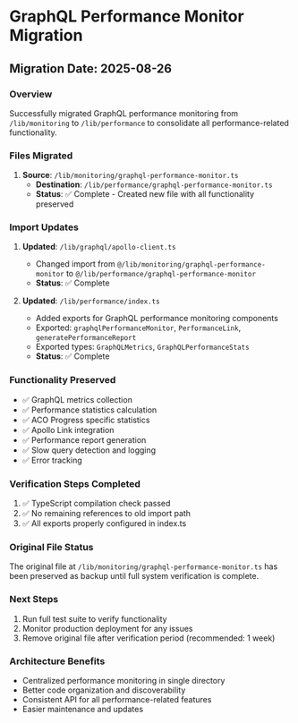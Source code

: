 # GraphQL Performance Monitor Migration

## Migration Date: 2025-08-26

### Overview
Successfully migrated GraphQL performance monitoring from `/lib/monitoring` to `/lib/performance` to consolidate all performance-related functionality.

### Files Migrated
1. **Source**: `/lib/monitoring/graphql-performance-monitor.ts`
   - **Destination**: `/lib/performance/graphql-performance-monitor.ts`
   - **Status**: ✅ Complete - Created new file with all functionality preserved

### Import Updates
1. **Updated**: `/lib/graphql/apollo-client.ts`
   - Changed import from `@/lib/monitoring/graphql-performance-monitor` to `@/lib/performance/graphql-performance-monitor`
   - **Status**: ✅ Complete

2. **Updated**: `/lib/performance/index.ts`
   - Added exports for GraphQL performance monitoring components
   - Exported: `graphqlPerformanceMonitor`, `PerformanceLink`, `generatePerformanceReport`
   - Exported types: `GraphQLMetrics`, `GraphQLPerformanceStats`
   - **Status**: ✅ Complete

### Functionality Preserved
- ✅ GraphQL metrics collection
- ✅ Performance statistics calculation
- ✅ ACO Progress specific statistics
- ✅ Apollo Link integration
- ✅ Performance report generation
- ✅ Slow query detection and logging
- ✅ Error tracking

### Verification Steps Completed
1. ✅ TypeScript compilation check passed
2. ✅ No remaining references to old import path
3. ✅ All exports properly configured in index.ts

### Original File Status
The original file at `/lib/monitoring/graphql-performance-monitor.ts` has been preserved as backup until full system verification is complete.

### Next Steps
1. Run full test suite to verify functionality
2. Monitor production deployment for any issues
3. Remove original file after verification period (recommended: 1 week)

### Architecture Benefits
- Centralized performance monitoring in single directory
- Better code organization and discoverability
- Consistent API for all performance-related features
- Easier maintenance and updates